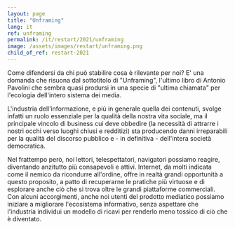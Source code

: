```yaml
---
layout: page
title: "Unframing"
lang: it
ref: unframing
permalink: /it/restart/2021/unframing
image: /assets/images/restart/unframing.png
child_of_ref: restart-2021
---
```


Come difendersi da chi può stabilire cosa è rilevante per noi? E' una domanda che risuona dal sottotitolo di "Unframing", l'ultimo libro di Antonio Pavolini che sembra quasi prodursi in una specie di "ultima chiamata" per l'ecologia dell'intero sistema dei media.

L'industria dell’informazione, e più in generale quella dei contenuti, svolge infatti un ruolo essenziale per la qualità della nostra vita sociale, ma il principale vincolo di business cui deve obbedire (la necessità di attrarre i nostri occhi verso luoghi chiusi e redditizi) sta producendo danni irreparabili per la qualità del discorso pubblico e - in definitiva - dell'intera società democratica.

Nel frattempo però, noi lettori, telespettatori, navigatori possiamo reagire, diventando anzitutto più consapevoli e attivi. Internet, da molti indicata come il nemico da ricondurre all'ordine, offre in realtà grandi opportunità a questo proposito, a patto di recuperarne le pratiche più virtuose e di esplorare anche ciò che si trova oltre le grandi piattaforme commerciali. Con alcuni accorgimenti, anche noi utenti del prodotto mediatico possiamo iniziare a migliorare l'ecosistema informativo, senza aspettare che l'industria individui un modello di ricavi per renderlo meno tossico di ciò che è diventato.
